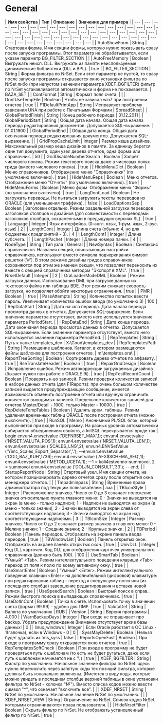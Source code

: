 # General



| **Имя свойства**  | **Тип**  | **Описание**  | **Значение для примера**  |
| --- | --- | --- | --- | --- | --- | --- | --- | --- | --- | --- | --- | --- | --- | --- | --- | --- | --- | --- | --- | --- | --- | --- | --- | --- | --- | --- | --- | --- | --- | --- | --- | --- | --- | --- | --- | --- | --- | --- | --- | --- | --- | --- | --- | --- | --- | --- | --- | --- | --- | --- | --- | --- | --- | --- | --- | --- | --- | --- |
| AutoShowForm | String | Стартовая форма. Имя секции формы, которую нужно показывать сразу после запуска программы. Этот параметр не обрабатывается, если указан параметр BG\_FILTER\_SECTION |   |
| AutoFreeMemory   | Boolean   | Выгружать неисп. DLL. Выгружать из памяти неиспользуемые динамические библиотеки \(DLL и BPL\).   | true |
| BG\_FILTER\_SECTION | String | Форма фильтра по NrSet. Если этот параметр не пустой, то сразу после запуска программы открывается окно установки фильтра по NrSet либо \(при непустом значении параметра XDEF\_BGFILTER\) фильтр по NrSet устанавливается автоматически и форма не показывается.   | BAZA\_SET |
| ContFormat  | String | Формат поля счета.  |   |
| DontUseTempFile | Boolean | Чтобы не зависал win7 при  построении отчетов  | true |
| F1DefaultPrintApp | String | Исправляет проблему зависания UNA при работе с Печатными Формами | SpreadSheet |
| GlobalPeriodFinish  | String  | Конец рабочего периода | 31.12.2011 |
| GlobalPeriodStart | String  | Общая дата начала. Общая дата начала периода редактирования документов. Допускается SQL-выражение.  | 01.01.1900 |
| GlobalPeriodEnd |   | Общая дата конца. Общая дата окончания периода редактирования документов. Допускается SQL-выражение. |   |
| GridPropCacheLimit  | Integer  | Размер кеша дизайнов. Максимальный размер кеша дизайнов в памяти.  За единицу берется один тип  документа, один узел дерева отчетов, одна форма или справочник.  | 50  |
| GridDisableNumberSearch | Boolean | Запрет числового поиска. Режим текстового поиска даже в числовых полях грида \(вместо числового поиска\).  | true   |
| HideMenuDict  | Boolean | Меню справочников. Отображение меню "Справочники" \(по умолчанию включено\).  | true  |
| HideMenuReps  | Boolean | Меню отчетов. Отображение меню "Отчеты" \(по умолчанию включено\).  | true   |
| HideMenuForms  | Boolean | Меню форм. Отображение меню "Формы" \(по умолчанию включено\).  | true   |
| LangDontLoad | Boolean | Не загружать переводы. Не пытаться загружать тексты переводов из ORACLE \(для уменьшения траффика\). | false |
| LoadCaptionsSep  | Boolean | Заголовки отдельно. Режим раздельной загрузки переводов заголовков столбцов и дизайнов \(для совместимости с переводами заголовков столбцов, сохраненными в предыдущих версиях SL\). | true  |
| Language | Integer  | Язык интерфейса. \(0-англ. язык, 1-рум. язык, 2-рус. язык\) | 2 |
| LengthCont | Integer   | Длина счета \(обычно 4, но для бюджетных предприятий - 3\). | 4 |
| LengthCont1  | Integer  | Длина субсчета.  |   |
| LengthPachet  | Integer    | Длина номера пачки. | 4 |
| NodeType | String  | Тип узла | General |
| NewSyntax  | Boolean  | Синтаксис справочников. Названия секций, описывающих настройки справочников, используют вместо символа подчеркивания символ решетки \('\#'\). В этом режиме дизайны гридов справочников сохраняются под этим же именем секции, что позволяет переносить их вместе с секцией справочника методом "Экспорт в XML". | true  |
| NrsetDefault | Integer  |   |  2 |
| OraLoaderModeDML  | Boolean  | Режим загрузки данных. Использование DML при загрузке данных из текстового файла или таблицы BDE.  Этот режим снижает скорость загрузки, но позволяет обойти некоторые ограничения. | true  |
| PMR | Boolean |   | true |
| PassAttempts | String  | Количество попыток ввести пароль. Увеличивает количество ошибок ввода \(по умолчанию 3\)  | 100 |
| RepDataStart  | String  | Дата начала периода. Дата начала периода просмотра данных в отчетах. Допускается SQL-выражение. Если значение параметра отсутствует, вместо него используется значение параметра PeriodStart.  |   |
| RepDataEnd  | String  | Дата конца периода. Дата окончания периода просмотра данных в отчетах. Допускается SQL-выражение. Если значение параметра отсутствует, вместо него используется значение параметра PeriodEnd.  |   |
| RepTemplates | String  | Путь к папке templates\_dev | X:\Good\templates\_dev  |
| RepTemplatesPath  | String  | Размещение шаблонов. Каталог, в котором размещаются файлы шаблонов для построения отчетов.  | m:\templates.ora\  |
| ReportTreeSorting | Boolean | Сортировать дерево отчетов по алфавиту. | true  |
| RseTranslateHeader | Boolean |   | true  |
| RepairGridDesign  | Boolean | Исправление ошибок. Режим автокоррекции загружаемых дизайнов \(бывает нужен при работе с ORACLE 9i\). | true  |
| RepTestRecordCount  | Boolean | Проверять к-во записей. Режим проверки количества записей в наборе данных отчета \(для F1Reports\):   при очень большом количестве записей выдается предупреждающее сообщение, имеется возможность  отменить построение отчета или вручную ограничить количество выводимых записей.  Предельное количество записей для отчетов Master/Detail - 1000, только Master - 10000. | true  |
| RepDeleteTempTables   | Boolean | Удалять врем. таблицы. Режим удаления временных таблиц ORACLE после построения отчета \(можно выключить\).   | true  |
| RunSQL | Memo  | Анонимный PL/SQL блок, который  выполняется при входе в программу. На разных уровнях автоматически  собирается объединением свойств,  а InitSQL перекрывается вроде так  | begin envun4.envsetvalue                             \('DEFNRSET\_MAX',1\); envun4.envsetvalue                     \('NRSET\_VALUTA\_POS',1\); envun4.envsetvalue                     \('NRSET\_VALUTA\_LEN',1\); envun4.envsetvalue                                   \('SCALES\_LNG',2\); envun4.ENVSetValue  \('Yimc\_Scales\_Export\_Separator','.'\); --envun4.envsetvalue  \('COD\_BAZ\_KUH',1736\); envun4.envsetvalue \('AFX$SCHEMA\_SEQ',1\); envun4.envsetvalue        \('METOD\_UCETA',1\);                                           --1 = koli4estvenno-summovoi,  2 = summovoi envun4.envsetvalue \('DOLJN\_CONSULT','33'\); -- end; |
| StartupReportNode  | String  | Стартовый узел. Имя секции отчета, на котором позиционировать дерево отчетов сразу после открытия окна менеджера отчетов.  |   |
| Tmpadminpass | String  | Временные права администратора  под текущим пользователем | aaa  |
| TBIconStyle  | Integer   | Расположение значков. Число от 0 до 3 означает положение значка относительно пункта главного меню: 0 - Значки не выводятся на экран \(в меню - только надписи\);  1 - Надписи не выводятся на экран \(в меню - только значки\);   2 - Значки выводятся на экран слева от соответствующих надписей;  3 - Значки выводятся на экран над соответствующими надписями.  | 3   |
| TBIconSize   | Integer  | Размер значков. Число от 0 до 2 означает размер значков в главного меню:  0 - Мелкие значки;  1 - Средние значки;  2 - Крупные значки.   | 2  |
| TBPeriod   | Boolean | Панель периодов. Отображать на экране панель ввода периодов.   | true   |
| TBWindowList   | Boolean | Панель открытых окон. Отображать на экране панель открытых окон.  | true    |
| UnivDLL | Integer  | Код DLL карточек. Код DLL для отображения карточек универсального справочника \(должно быть 100\). | 100  |
| UseSmartTab  | Boolean | "Умный" &lt;Tab&gt;. Режим интеллектуального поведения клавиши &lt;Tab&gt;: переход от поля к полю по всему  активному окну.  | true  |
| UseSmartEnter   | Boolean | "Умный" &lt;Enter&gt;. Режим интеллектуального поведения клавиши &lt;Enter&gt; на дополнительной \(цифровой\)  клавиатуре:  при редактировании таблиц - переход к следующему полю или \(из последнего столбца\)  завершение редактирования и вставка новой записи.  | true   |
| UseSpeedSearch   | Boolean | Быстрый поиск в справ.. Режим быстрого поиска в выпадающих справочниках.   | true    |
| UseDotInCont   | Boolean | Точка в счете. Использовать точку в значении счета \(формат 99.99\) - удобно для ПМР.   | true  |
| ValutaDef | String  | Валюта по умолчанию | RUB  |
| Version | String  | Версия программы | 4.000  |
| WarnBackupDays | Integer  | При входе не спрашивает про backup. Убрать предупреждение Внимание отсутствует архив базы данных!  | 0  |
| linux\_windows | Integer  | Если Oracle работает в OC Linux - 1\(галочка\), если в Windows - 0 | 0  |
| SyssMayDelete | Boolean  | Нельзя будет удалять из tms\_syss  | false  |
| ReportsOpenFast  | Boolean | При входе в программу сразу открывается окно отчетов  | true  |
| RepTemplatesSoftCheck | Boolean | При входе в программу не будет проверяться путь к шаблонам  \(то есть не будет ругаться, даже если путь к  шаблонам начинается не с '\\'\)  | true  |
| XDEF\_BGFILTER   | String  | Фильтр по умолчанию. Начальное значение фильтра по NrSet: здесь нужно перечислить  через запятую коды тех позиций фильтра, которые должны быть изначально включены.  \(Имеются в виду коды, которые можно увидеть в последнем столбце верхней таблицы в  окне установки фильтра по NrSet - колонка "№"\). Вместо списка кодов можно ввести символ "\*", что означает "включить все".  |   |
| XDEF\_NRSET  | String   | NrSet по умолчанию. Начальное значение NrSet по умолчанию.   |   |
| XDEF\_NRSET\_VIEW | String    | Ограничение по NrSet. Список кодов NrSet, которыми ограничиваются права пользователя.  |   |
| HideNrsetFilter  | Boolean | Скрыть фильтр по NrSet. Не отображать установленный фильтр по NrSet.   | true  |


